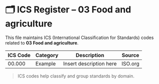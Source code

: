 # 🗂 ICS Register – 03 Food and agriculture

This file maintains ICS (International Classification for Standards) codes related to **03 Food and agriculture**.

| ICS Code | Category | Description | Source |
|----------|----------|-------------|--------|
| 00.000   | Example  | Insert description here | ISO.org |

> ICS codes help classify and group standards by domain.
